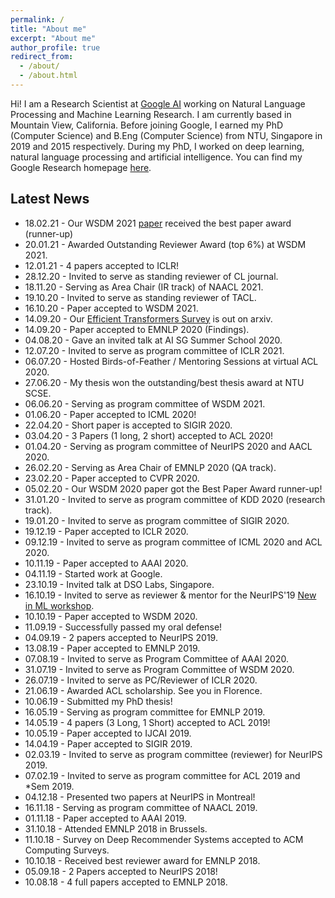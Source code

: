 ```yaml
---
permalink: /
title: "About me"
excerpt: "About me"
author_profile: true
redirect_from:
  - /about/
  - /about.html
---
```


Hi! I am a Research Scientist at [Google AI](https://ai.google/) working on Natural Language Processing and Machine Learning Research. I am currently based in Mountain View, California. Before joining Google, I earned my PhD (Computer Science) and B.Eng (Computer Science) from NTU, Singapore in 2019 and 2015 respectively. During my PhD, I worked on deep learning, natural language processing and artificial intelligence. You can find my Google Research homepage [here](https://research.google/people/106722/).


## Latest News
* 18.02.21 - Our WSDM 2021 [paper](https://arxiv.org/abs/2008.13533) received the best paper award (runner-up)
* 20.01.21 - Awarded Outstanding Reviewer Award (top 6%) at WSDM 2021. 
* 12.01.21 - 4 papers accepted to ICLR! 
* 28.12.20 - Invited to serve as standing reviewer of CL journal.
* 18.11.20 - Serving as Area Chair (IR track) of NAACL 2021. 
* 19.10.20 - Invited to serve as standing reviewer of TACL.
* 16.10.20 - Paper accepted to WSDM 2021.
* 14.09.20 - Our [Efficient Transformers Survey](https://arxiv.org/abs/2009.06732) is out on arxiv.
* 14.09.20 - Paper accepted to EMNLP 2020 (Findings).
* 04.08.20 - Gave an invited talk at AI SG Summer School 2020.
* 12.07.20 - Invited to serve as program committee of ICLR 2021.
* 06.07.20 - Hosted Birds-of-Feather / Mentoring Sessions at virtual ACL 2020. 
* 27.06.20 - My thesis won the outstanding/best thesis award at NTU SCSE.
* 06.06.20 - Serving as program committee of WSDM 2021. 
* 01.06.20 - Paper accepted to ICML 2020! 
* 22.04.20 - Short paper is accepted to SIGIR 2020.
* 03.04.20 - 3 Papers (1 long, 2 short) accepted to ACL 2020! 
* 01.04.20 - Serving as program committee of NeurIPS 2020 and AACL 2020. 
* 26.02.20 - Serving as Area Chair of EMNLP 2020 (QA track).
* 23.02.20 - Paper accepted to CVPR 2020.
* 05.02.20 - Our WSDM 2020 paper got the Best Paper Award runner-up! 
* 31.01.20 - Invited to serve as program committee of KDD 2020 (research track).
* 19.01.20 - Invited to serve as program committee of SIGIR 2020.
* 19.12.19 - Paper accepted to ICLR 2020.
* 09.12.19 - Invited to serve as program committee of ICML 2020 and ACL 2020.
* 10.11.19 - Paper accepted to AAAI 2020.
* 04.11.19 - Started work at Google.
* 23.10.19 - Invited talk at DSO Labs, Singapore.
* 16.10.19 - Invited to serve as reviewer & mentor for the NeurIPS'19 [New in ML workshop](https://nehzux.github.io/NewInML2019).
* 10.10.19 - Paper accepted to WSDM 2020.
* 11.09.19 - Successfully passed my oral defense!
* 04.09.19 - 2 papers accepted to NeurIPS 2019.
* 13.08.19 - Paper accepted to EMNLP 2019.
* 07.08.19 - Invited to serve as Program Committee of AAAI 2020.
* 31.07.19 - Invited to serve as Program Committee of WSDM 2020.
* 26.07.19 - Invited to serve as PC/Reviewer of ICLR 2020.
* 21.06.19 - Awarded ACL scholarship. See you in Florence.  
* 10.06.19 - Submitted my PhD thesis!
* 16.05.19 - Serving as program committee for EMNLP 2019.
* 14.05.19 - 4 papers (3 Long, 1 Short) accepted to ACL 2019!
* 10.05.19 - Paper accepted to IJCAI 2019.
* 14.04.19 - Paper accepted to SIGIR 2019.
* 02.03.19 - Invited to serve as program committee (reviewer) for NeurIPS 2019.
* 07.02.19 - Invited to serve as program committee for ACL 2019 and \*Sem 2019.
* 04.12.18 - Presented two papers at NeurIPS in Montreal!
* 16.11.18 - Serving as program committee of NAACL 2019.
* 01.11.18 - Paper accepted to AAAI 2019.
* 31.10.18 - Attended EMNLP 2018 in Brussels.
* 11.10.18 - Survey on Deep Recommender Systems accepted to ACM Computing Surveys.
* 10.10.18 - Received best reviewer award for EMNLP 2018.
* 05.09.18 - 2 Papers accepted to NeurIPS 2018!
* 10.08.18 - 4 full papers accepted to EMNLP 2018.
